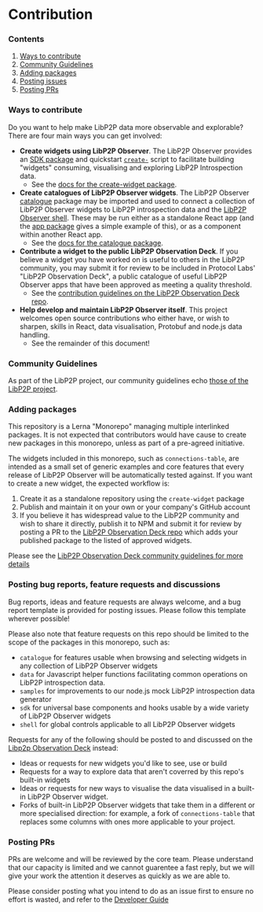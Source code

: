 # Contribution

### Contents

 1. [Ways to contribute]()
 2. [Community Guidelines]()
 3. [Adding packages]()
 4. [Posting issues]()
 5. [Posting PRs]()

### Ways to contribute

Do you want to help make LibP2P data more observable and explorable? There are four main ways you can get involved:

- **Create widgets using LibP2P Observer**. The LibP2P Observer provides an [SDK package]() and quickstart [`create-`]() script to facilitate building "widgets" consuming, visualising and exploring LibP2P Introspection data.
  - See the [docs for the create-widget package]().
- **Create catalogues of LibP2P Observer widgets**. The LibP2P Observer [catalogue]() package may be imported and used to connect a collection of LibP2P Observer widgets to LibP2P introspection data and the [LibP2P Observer shell](). These may be run either as a standalone React app (and the [app package]() gives a simple example of this), or as a component within another React app.
  - See the [docs for the catalogue package]().
- **Contribute a widget to the public LibP2P Observation Deck**. If you believe a widget you have worked on is useful to others in the LibP2P community, you may submit it for review to be included in Protocol Labs' "LibP2P Observation Deck", a public catalogue of useful LibP2P Observer apps that have been approved as meeting a quality threshold.
  - See the [contribution guidelines on the LibP2P Observation Deck repo]().
- **Help develop and maintain LibP2P Observer itself**. This project welcomes open source contributions who either have, or wish to sharpen, skills in React, data visualisation, Protobuf and node.js data handling.
  - See the remainder of this document!

### Community Guidelines

As part of the LibP2P project, our community guidelines echo [those of the LibP2P project](https://github.com/libp2p/community/blob/master/CONTRIBUTE.md#community-guidelines).

### Adding packages

This repository is a Lerna "Monorepo" managing multiple interlinked packages. It is not expected that contributors would have cause to create new packages in this monorepo, unless as part of a pre-agreed initiative.

The widgets included in this monorepo, such as `connections-table`, are intended as a small set of generic examples and core features that every release of LibP2P Observer will be automatically tested against. If you want to create a new widget, the expected workflow is:

 1. Create it as a standalone repository using the `create-widget` package
 2. Publish and maintain it on your own or your company's GitHub account
 3. If you believe it has widespread value to the LibP2P community and wish to share it directly, publish it to NPM and submit it for review by posting a PR to the [LibP2P Observation Deck repo]() which adds your published package to the listed of approved widgets.

Please see the [LibP2P Observation Deck community guidelines for more details]()

### Posting bug reports, feature requests and discussions

Bug reports, ideas and feature requests are always welcome, and a bug report template is provided for posting issues. Please follow this template wherever possible!

Please also note that feature requests on this repo should be limited to the scope of the packages in this monorepo, such as:

 - `catalogue` for features usable when browsing and selecting widgets in any collection of LibP2P Observer widgets
 - `data` for Javascript helper functions facilitating common operations on LibP2P introspection data.
 - `samples` for improvements to our node.js mock LibP2P introspection data generator
 - `sdk` for universal base components and hooks usable by a wide variety of LibP2P Observer widgets
 - `shell` for global controls applicable to all LibP2P Observer widgets

Requests for any of the following should be posted to and discussed on the [Libp2p Observation Deck]() instead:

 - Ideas or requests for new widgets you'd like to see, use or build
 - Requests for a way to explore data that aren't coverred by this repo's built-in widgets
 - Ideas or requests for new ways to visualise the data visualised in a built-in LibP2P Observer widget.
- Forks of built-in LibP2P Observer widgets that take them in a different or more specialised direction: for example, a fork of `connections-table` that replaces some columns with ones more applicable to your project.

### Posting PRs

PRs are welcome and will be reviewed by the core team. Please understand that our capacity is limited and we cannot guarentee a fast reply, but we will give your work the attention it deserves as quickly as we are able to.

Please consider posting what you intend to do as an issue first to ensure no effort is wasted, and refer to the [Developer Guide](developer-guide.md)
